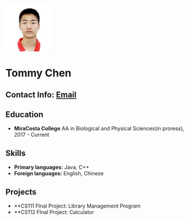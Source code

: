 ![alt text](https://github.com/tommychen99/professional-CS-resume/blob/master/profile_thumb.jpg)
# Tommy Chen
## Contact Info: [Email](mailto:chenlike1999@gmail.com) 

## Education
- **MiraCosta College**
AA in Biological and Physical Sciences(in proress), 2017 - Current

## Skills
- **Primary languages:** Java, C++
- **Foreign languages:** English, Chinese

## Projects
- **CS111 FInal Project: Library Management Program
- **CS112 FInal Project: Calculator
